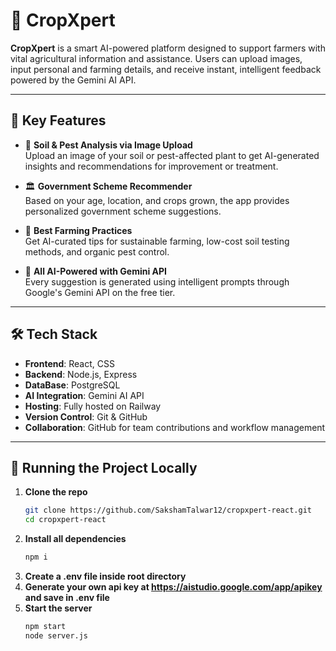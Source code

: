 # 🌾 CropXpert

**CropXpert** is a smart AI-powered platform designed to support farmers with vital agricultural information and assistance. 
Users can upload images, input personal and farming details, and receive instant, intelligent feedback powered by the Gemini AI API.

---

## 🚀 Key Features

- 📸 **Soil & Pest Analysis via Image Upload**  
  Upload an image of your soil or pest-affected plant to get AI-generated insights and recommendations for improvement or treatment.

- 🏛️ **Government Scheme Recommender**  
  Based on your age, location, and crops grown, the app provides personalized government scheme suggestions.

- 🌱 **Best Farming Practices**  
  Get AI-curated tips for sustainable farming, low-cost soil testing methods, and organic pest control.

- 🤖 **All AI-Powered with Gemini API**  
  Every suggestion is generated using intelligent prompts through Google's Gemini API on the free tier.

---

## 🛠️ Tech Stack

- **Frontend**: React, CSS
- **Backend**: Node.js, Express
- **DataBase**: PostgreSQL
- **AI Integration**: Gemini AI API  
- **Hosting**: Fully hosted on Railway  
- **Version Control**: Git & GitHub  
- **Collaboration**: GitHub for team contributions and workflow management

---

## 📂 Running the Project Locally

1. **Clone the repo**  
   ```bash
   git clone https://github.com/SakshamTalwar12/cropxpert-react.git
   cd cropxpert-react
2. **Install all dependencies**
   ```bash
   npm i
3. **Create a .env file inside root directory**
4. **Generate your own api key at https://aistudio.google.com/app/apikey and save in .env file**
5. **Start the server**
   ```bash
   npm start
   node server.js
